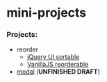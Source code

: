 # mini-projects

### Projects:
- reorder
    - [jQuery UI sortable](http://jlam55555.github.io/mini-projects/reorder/jqueryUiSortable)
    - [VanillaJS reorderable](http://jlam55555.github.io/mini-projects/reorder/vanillaJs)
- [modal](http://jlam55555.github.io/mini-projects/modal) (**UNFINISHED DRAFT**)
